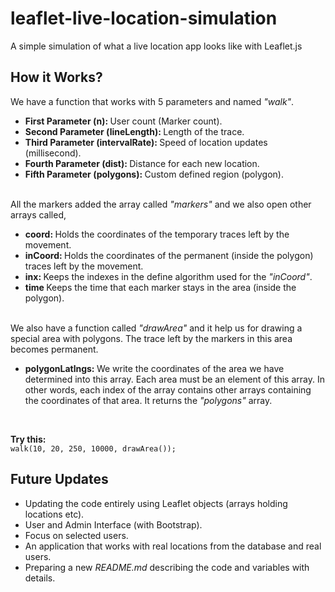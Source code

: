 # leaflet-live-location-simulation
A simple simulation of what a live location app looks like with Leaflet.js

<h2>How it Works?</h2>
<p>We have a function that works with 5 parameters and named <i>"walk"</i>.</br>

<ul> 
<li><b>First Parameter (n): </b>User count (Marker count).</li>
<li><b>Second Parameter (lineLength): </b>Length of the trace.</li>
<li><b>Third Parameter (intervalRate): </b>Speed of location updates (millisecond).</li>
<li><b>Fourth Parameter (dist): </b>Distance for each new location.</li>
<li><b>Fifth Parameter (polygons): </b>Custom defined region (polygon).</li>
</ul>
</br>
All the markers added the array called <i>"markers"</i> and we also open other arrays called,
<ul> 
<li><b>coord: </b>Holds the coordinates of the temporary traces left by the movement.</li>
<li><b>inCoord: </b>Holds the coordinates of the permanent (inside the polygon) traces left by the movement.</li>
<li><b>inx: </b>Keeps the indexes in the define algorithm used for the <i>"inCoord"</i>.</li>
<li><b>time </b>Keeps the time that each marker stays in the area (inside the polygon).</li>
</ul>
</br>
We also have a function called <i>"drawArea"</i> and it help us for drawing a special area with polygons. The trace left by the markers in this area becomes permanent.
</br>
<ul><li><b>polygonLatlngs: </b>We write the coordinates of the area we have determined into this array. Each area must be an element of this array. In other words, each index of the array contains other arrays containing the coordinates of that area. It returns the <i>"polygons"</i> array.</li></ul>
</br>

<b>Try this: </b></br>
`walk(10, 20, 250, 10000, drawArea());`
<h2>Future Updates</h2>
<ul>
<li>Updating the code entirely using Leaflet objects (arrays holding locations etc).</li>
<li>User and Admin Interface (with Bootstrap).</li>
<li>Focus on selected users.</li>
<li>An application that works with real locations from the database and real users.</li>
<li>Preparing a new <i>README.md</i> describing the code and variables with details.</li>
</ul>
